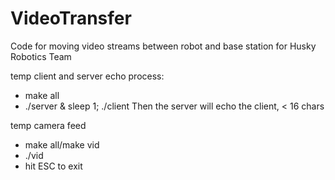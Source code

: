 # VideoTransfer

Code for moving video streams between robot and base station for Husky Robotics Team

temp client and server echo process:
- make all
- ./server & sleep 1; ./client
Then the server will echo the client, < 16 chars

temp camera feed
- make all/make vid
- ./vid
- hit ESC to exit

